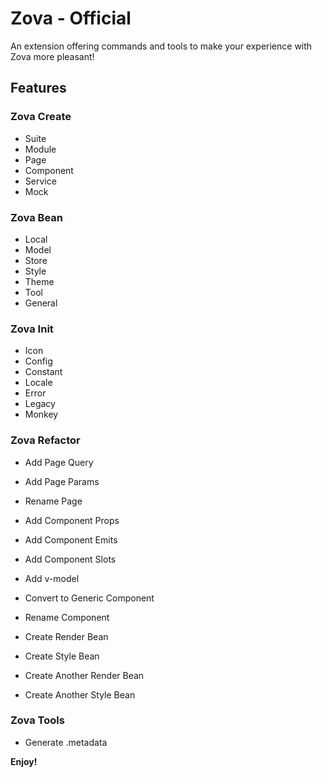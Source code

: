 # Zova - Official

An extension offering commands and tools to make your experience with Zova more pleasant!

## Features

### Zova Create

- Suite
- Module
- Page
- Component
- Service
- Mock

### Zova Bean

- Local
- Model
- Store
- Style
- Theme
- Tool
- General

### Zova Init

- Icon
- Config
- Constant
- Locale
- Error
- Legacy
- Monkey

### Zova Refactor

- Add Page Query
- Add Page Params
- Rename Page

- Add Component Props
- Add Component Emits
- Add Component Slots
- Add v-model
- Convert to Generic Component
- Rename Component

- Create Render Bean
- Create Style Bean
- Create Another Render Bean
- Create Another Style Bean

### Zova Tools

- Generate .metadata

**Enjoy!**
